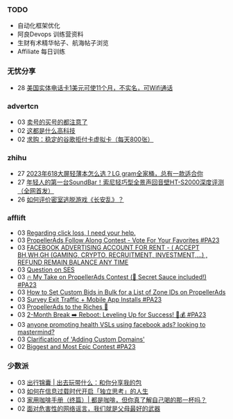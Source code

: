 ### TODO
-  自动化框架优化
-  阿良Devops 训练营资料
-  生财有术精华帖子、航海帖子浏览
-  Affiliate 每日训练

### 无忧分享
<!-- ruyo:START -->
-  28 [美国实体电话卡1美元可使11个月，不实名，可Wifi通话](https://51.ruyo.net/18487.html)<!-- ruyo:END -->

### advertcn
<!-- advertcn:START -->
-  03 [卖号的买号的都注意了](https://www.advertcn.com/forum.php?mod=viewthread&tid=112343)
-  02 [这都是什么高科技](https://www.advertcn.com/forum.php?mod=viewthread&tid=112340)
-  02 [求购：稳定的谷歌拒付卡虚拟卡（每天800张）](https://www.advertcn.com/forum.php?mod=viewthread&tid=112339)<!-- advertcn:END -->

### zhihu
<!-- zhihu:START -->
-  27 [2023年618大屏轻薄本怎么选？LG gram全家桶，总有一款适合你](http://zhuanlan.zhihu.com/p/632641888?utm_campaign=rss&utm_medium=rss&utm_source=rss&utm_content=title)
-  27 [年轻人的第一台SoundBar！索尼轻巧型全景声回音壁HT-S2000深度评测（全网首发）](http://zhuanlan.zhihu.com/p/630990296?utm_campaign=rss&utm_medium=rss&utm_source=rss&utm_content=title)
-  26 [如何评价密室逃脱游戏《长安乱》？](http://www.zhihu.com/question/563950552/answer/3045961312?utm_campaign=rss&utm_medium=rss&utm_source=rss&utm_content=title)<!-- zhihu:END -->

### afflift
<!-- afflift:START -->
-  03 [Regarding click loss, I need your help.](https://afflift.com/f/threads/regarding-click-loss-i-need-your-help.11696/)
-  03 [PropellerAds Follow Along Contest - Vote For Your Favorites #PA23](https://afflift.com/f/threads/propellerads-follow-along-contest-vote-for-your-favorites-pa23.11724/)
-  03 [FACEBOOK ADVERTISING ACCOUNT FOR RENT - &lpar; ACCEPT BH,WH,GH &lpar;GAMING, CRYPTO, RECRUITMENT, INVESTMENT,...&rpar; , REFUND REMAIN BALANCE ANY TIME](https://afflift.com/f/threads/facebook-advertising-account-for-rent-accept-bh-wh-gh-gaming-crypto-recruitment-investment-refund-remain-balance-any-time.11161/)
-  03 [Question on SES](https://afflift.com/f/threads/question-on-ses.11728/)
-  03 [🔥 My Take on PropellerAds Contest &lpar;🍅 Secret Sauce included!&rpar; #PA23](https://afflift.com/f/threads/%F0%9F%94%A5-my-take-on-propellerads-contest-%F0%9F%8D%85-secret-sauce-included-pa23.11642/)
-  03 [How to Set Custom Bids in Bulk for a List of Zone IDs on PropellerAds](https://afflift.com/f/threads/how-to-set-custom-bids-in-bulk-for-a-list-of-zone-ids-on-propellerads.11727/)
-  03 [Survey Exit Traffic + Mobile App Installs #PA23](https://afflift.com/f/threads/survey-exit-traffic-mobile-app-installs-pa23.11712/)
-  03 [PropellerAds to the Riches 🤑](https://afflift.com/f/threads/propellerads-to-the-riches-%F0%9F%A4%91.11567/)
-  03 [2-Month Break ➡️ Reboot: Leveling Up for Success! 💼💰 #PA23](https://afflift.com/f/threads/2-month-break-%E2%9E%A1%EF%B8%8F-reboot-leveling-up-for-success-%F0%9F%92%BC%F0%9F%92%B0-pa23.11560/)
-  03 [anyone promoting health VSLs using facebook ads? looking to mastermind?](https://afflift.com/f/threads/anyone-promoting-health-vsls-using-facebook-ads-looking-to-mastermind.11726/)
-  03 [Clarification of &#39;Adding Custom Domains&#39;](https://afflift.com/f/threads/clarification-of-adding-custom-domains.11725/)
-  02 [Biggest and Most Epic Contest #PA23](https://afflift.com/f/threads/biggest-and-most-epic-contest-pa23.11557/)<!-- afflift:END -->

### 少数派
<!-- sspai:START -->
-  03 [出行锦囊 | 出去玩带什么：和你分享我的包](https://sspai.com/post/83351)
-  03 [如何在信息过载时代开启「独立思考」的人生](https://sspai.com/post/82646)
-  03 [家用咖啡手册（终篇）| 都是咖啡，但你真了解自己喝的那一杯吗？](https://sspai.com/post/83184)
-  02 [面对危害性的网络谣言，我们就是父母最好的武器](https://sspai.com/prime/story/protect-elder-parents-from-online-scams-how-tos)<!-- sspai:END -->
